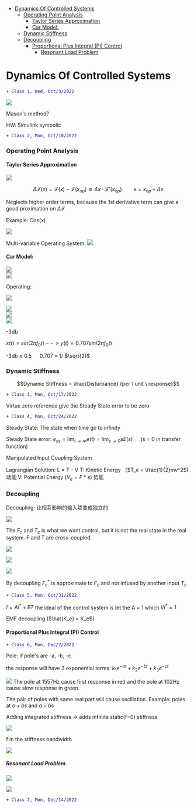 - [Dynamics Of Controlled Systems](#dynamics-of-controlled-systems)
    - [Operating Point Analysis](#operating-point-analysis)
      - [Taylor Series Approximation](#taylor-series-approximation)
      - [Car Model:](#car-model)
    - [Dynamic Stiffness](#dynamic-stiffness)
    - [Decoupling](#decoupling)
      - [Proportional Plus Integral (PI) Control](#proportional-plus-integral-pi-control)
        - [Resonant Load Problem](#resonant-load-problem)
# Dynamics Of Controlled Systems

```diff
+ Class 1, Wed, Oct/3/2022
```
 

![](src/img/2022-10-09-18-33-58.png) 

Mason's method?

HW: Simulink symbolic


```diff
+ Class 2, Mon, Oct/10/2022
```



### Operating Point Analysis

#### Taylor Series Approximation

![](src/img/OperatingPointSys.png)



$$\Delta \mathcal{F}(x) = \mathcal{F}(x) - \mathcal{F}(x_{op}) \cong \Delta x \cdot\mathcal{F'}(x_{op}) \qquad x = x_{op}+\Delta x$$

Neglects higher order terms, because the 1st derivative term can give a good proximation on $\Delta \mathcal{F}$

Example: Cos(x)

![](src/img/OperatingPointSysCosEx.png)

Multi-variable Operating System:
![](src/img/MultiVarOpSys.png)

#### Car Model:

![](src/img/CarModelNonlinearModel.png) \
![](src/img/CarModelSysEq.png) 

Operating:

![](src/img/CarModelOperatingSys.png)

![](src/img/CarModelOperatingSysEq.png) \
![](src/img/CarModelOperatingSysBlock.png) \
![](src/img/CarModelOpSysSolve.png)


-3db

$x(t) = sin(2 \pi f_0 t) --> y(t) = 0.707sin(2 \pi f_0 t)$

-3db $\approx$ 0.5  &emsp; 0.707 $\approx$ 1/ $\sqrt{2}$


### Dynamic Stiffness

$$Dynamic Stiffness = \frac{Disturbance} {per \ unit \ response}$$

```diff
+ Class 3, Mon, Oct/17/2022
```

Virtue zero reference give the Steady State error to be zero

```diff
+ Class 4, Mon, Oct/24/2022
```
Steady State: The state when time go to infinity

Steady State error: $e_{ss} = \lim_{t \to \infty}e(t) = \lim_{s\to 0} sE(s)$ &emsp; (s = 0 in transfer function)

Manipulated Input Coupling System 

Lagrangian Solution:
L = T - V
T: Kinetic Energy （$T_e = \frac{1}{2}mv^2$) 动能
V: Potential Energy ($V_e = F*s$) 势能

### Decoupling
Decoupling:
让相互影响的输入项变成独立的

![](src/img/CrossCouplingSysBlock.png)

The $F_c$ and $T_c$ is what we want control, but it is not the real state in the real system. F and T are cross-coupled.

![](src/img/CrossCouplingTF.png)

![](src/img/DecouplingTF.png)

![](src/img/DecouplingTFSysBlock.png)

By decoupling $F_c^*$ is approximate to $F_c$ and not infused by another input $T_c$

```diff
+ Class 5, Mon, Oct/31/2022
```
$I = A I^* + B T$
the ideal of the control system is let the A = 1 which $I/I^* =1$ 

EMF decoupling ($\hat{K_e} = K_e$)

#### Proportional Plus Integral (PI) Control




```diff
+ Class 6, Mon, Dec/7/2022
```
Pole: if pole's are -a, -b, -c

the response will have 3 exponential terms: $k_1 e ^{-at} + k_2 e ^{-bt} + k_3 e ^{-ct}$

![](src/img/PolesAndResponse.png)
The pole at 1557Hz cause first response in red and the pole at 102Hz cause slow response in green.

The pair of poles with same real part will cause oscillation. Example: poles at $a+bs$ and $a-bs$


Adding integrated stiffness -> adds infinite static(f=0) stiffness

![](src/img/stiffnessDamping.png)

f in the stiffness bandwidth

![](src/img/StiffnessBandwidth.png)

##### Resonant Load Problem

![](src/img/ResonantLoadDynamicStiffness.png)

![](src/img/ResonantLoadDynamicStiffness2.png)


```diff
+ Class 7, Mon, Dec/14/2022
```